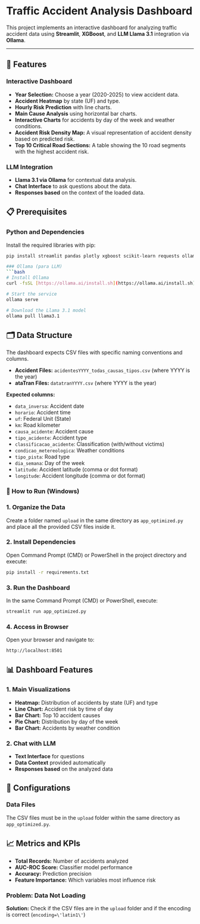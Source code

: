 # Traffic Accident Analysis Dashboard

This project implements an interactive dashboard for analyzing traffic accident data using **Streamlit**, **XGBoost**, and **LLM Llama 3.1** integration via **Ollama**.

---

## 🚀 Features

### Interactive Dashboard
- **Year Selection:** Choose a year (2020-2025) to view accident data.
- **Accident Heatmap** by state (UF) and type.
- **Hourly Risk Prediction** with line charts.
- **Main Cause Analysis** using horizontal bar charts.
- **Interactive Charts** for accidents by day of the week and weather conditions.
- **Accident Risk Density Map:** A visual representation of accident density based on predicted risk.
- **Top 10 Critical Road Sections:** A table showing the 10 road segments with the highest accident risk.

### LLM Integration
- **Llama 3.1 via Ollama** for contextual data analysis.
- **Chat Interface** to ask questions about the data.
- **Responses based** on the context of the loaded data.

## 📋 Prerequisites

### Python and Dependencies
Install the required libraries with pip:
```bash
pip install streamlit pandas plotly xgboost scikit-learn requests ollama numpy matplotlib seaborn tqdm jupyter IPython pathlib bcrypt python-dotenv uvicorn starlette itsdangerous authlib

### Ollama (para LLM)
```bash
# Install Ollama
curl -fsSL [https://ollama.ai/install.sh](https://ollama.ai/install.sh) | sh

# Start the service
ollama serve

# Download the Llama 3.1 model
ollama pull llama3.1
```

## 🗂️ Data Structure

The dashboard expects CSV files with specific naming conventions and columns.

- **Accident Files:** `acidentesYYYY_todas_causas_tipos.csv` (where YYYY is the year)
- **ataTran Files:** `datatranYYYY.csv` (where YYYY is the year)

**Expected columns:**
- `data_inversa`: Accident date
- `horario`: Accident time
- `uf`: Federal Unit (State)
- `km`: Road kilometer
- `causa_acidente`: Accident cause
- `tipo_acidente`: Accident type
- `classificacao_acidente`: Classification (with/without victims)
- `condicao_metereologica`: Weather conditions
- `tipo_pista`: Road type
- `dia_semana`: Day of the week
- `latitude`: Accident latitude (comma or dot format)
- `longitude`: Accident longitude (comma or dot format)

### 🚀 How to Run (Windows)

### 1. Organize the Data
Create a folder named `upload` in the same directory as `app_optimized.py` and place all the provided CSV files inside it.

### 2. Install Dependencies
Open Command Prompt (CMD) or PowerShell in the project directory and execute:
```cmd
pip install -r requirements.txt
```

### 3. Run the Dashboard
In the same Command Prompt (CMD) or PowerShell, execute:
```cmd
streamlit run app_optimized.py 
```

### 4. Access in Browser
Open your browser and navigate to:
```
http://localhost:8501
```

## 📊 Dashboard Features

### 1. Main Visualizations
- **Heatmap:** Distribution of accidents by state (UF) and type
- **Line Chart:** Accident risk by time of day
- **Bar Chart:** Top 10 accident causes
- **Pie Chart:** Distribution by day of the week
- **Bar Chart:** Accidents by weather condition

### 2. Chat with LLM
- **Text Interface** for questions
- **Data Context** provided automatically
- **Responses based** on the analyzed data



## 🔧 Configurations

### Data Files
The CSV files must be in the `upload` folder within the same directory as `app_optimized.py`.

## 📈 Metrics and KPIs

- **Total Records:** Number of accidents analyzed
- **AUC-ROC Score:** Classifier model performance
- **Accuracy:** Prediction precision
- **Feature Importance:** Which variables most influence risk

### Problem: Data Not Loading
**Solution:** Check if the CSV files are in the `upload` folder and if the encoding is correct (`encoding=\'latin1\'`)
